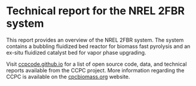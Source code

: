 # Technical report for the NREL 2FBR system

This report provides an overview of the NREL 2FBR system. The system contains a bubbling fluidized bed reactor for biomass fast pyrolysis and an ex-situ fluidized catalyst bed for vapor phase upgrading.

Visit [ccpcode.github.io](http://ccpcode.github.io) for a list of open source code, data, and technical reports available from the CCPC project. More information regarding the CCPC is available on the [cpcbiomass.org](https://www.cpcbiomass.org) website.
